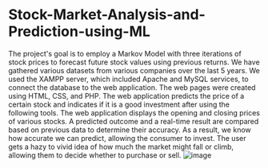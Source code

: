 # Stock-Market-Analysis-and-Prediction-using-ML
The project's goal is to employ a Markov Model with three iterations of stock prices to forecast future stock values using previous returns. We have gathered various datasets from various companies over the last 5 years. We used the XAMPP server, which included Apache and MySQL services, to connect the database to the web application. The web pages were created using HTML, CSS, and PHP. The web application predicts the price of a certain stock and indicates if it is a good investment after using the following tools. The web application displays the opening and closing prices of various stocks. A predicted outcome and a real-time result are compared based on previous data to determine their accuracy. As a result, we know how accurate we can predict, allowing the consumer to invest. The user gets a hazy to vivid idea of how much the market might fall or climb, allowing them to decide whether to purchase or sell.
![image](https://user-images.githubusercontent.com/49121645/165008031-a0602eba-b5bd-4b89-9255-0adfd0d31ab2.png)
